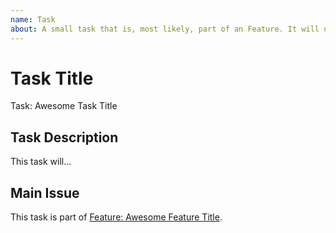 ```yaml
---
name: Task
about: A small task that is, most likely, part of an Feature. It will usually be labeled as `good first issue`.
---
```


<!-- Issue title should mirror the Task Title. -->

# Task Title

Task: Awesome Task Title

## Task Description

This task will...

## Main Issue

<!-- The link below should link to its Main Issue. -->

This task is part of [Feature: Awesome Feature Title](https://github.com/Orbital-Mulgo/Project/issues/4).
